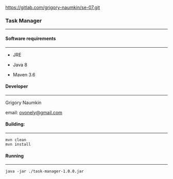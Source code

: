 https://gitlab.com/grigory-naumkin/se-07.git

### Task Manager
***


#### Software requirements
***
- JRE

- Java 8

- Maven 3.6

#### Developer
***
Grigory Naumkin

email: <ovonely@gmail.com>

#### Building:
***
    mvn clean
    mvn install

#### Running
***
    java -jar ./task-manager-1.0.0.jar

